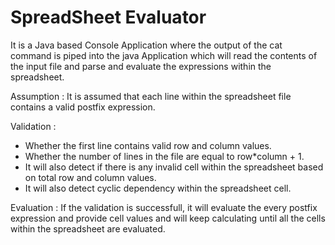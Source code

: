 # SpreadSheet Evaluator
It is a Java based Console Application where the output of the cat command is piped into the java Application 
which will read the contents of the input file and parse and evaluate the expressions within the spreadsheet.

Assumption : It is assumed that each line within the spreadsheet file contains a valid postfix expression.

Validation : 
  - Whether the first line contains valid row and column values.
  - Whether the number of lines in the file are equal to row*column + 1.
  - It will also detect if there is any invalid cell within the spreadsheet based on total row and column values.
  - It will also detect cyclic dependency within the spreadsheet cell.
 
 Evaluation : If the validation is successfull, it will evaluate the every postfix expression and provide cell values and will keep 
 calculating until all the cells within the spreadsheet are evaluated.

